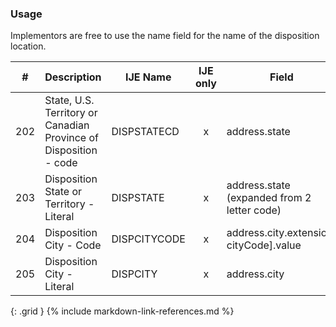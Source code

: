 ### Usage
Implementors are free to use the name field for the name of the disposition location.

| **#** |  **Description**   |  **IJE Name**   | IJE only |  **Field**  |  **Type**  | **Value Set**  |
| :---------: | ------------- | ------------ | :----------: |---------- | -------- | -------- |
| 202 | State, U.S. Territory or Canadian Province of Disposition - code | DISPSTATECD| x|address.state | string | [StatesTerritoriesProvincesVS] | 
| 203 | Disposition State or Territory - Literal | DISPSTATE| x|address.state (expanded from 2 letter code) | string | See [StateLiterals] | 
| 204 | Disposition City - Code | DISPCITYCODE| x|address.city.extension[ cityCode].value | integer | see [CityCodes] | 
| 205 | Disposition City - Literal | DISPCITY| x|address.city | string | - | 
{: .grid }
{% include markdown-link-references.md %}

